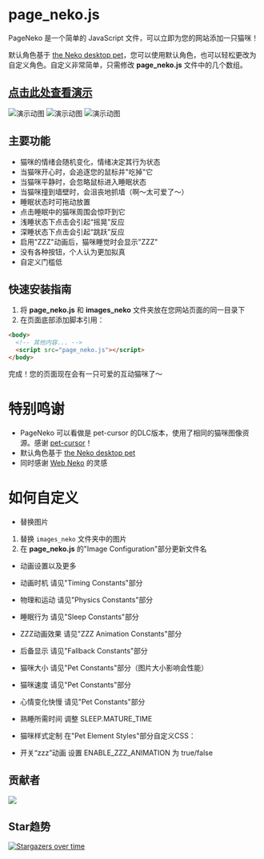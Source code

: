# page_neko.js

PageNeko 是一个简单的 JavaScript 文件，可以立即为您的网站添加一只猫咪！

默认角色基于 [the Neko desktop pet](https://en.wikipedia.org/wiki/Neko_(software))，您可以使用默认角色，也可以轻松更改为自定义角色。自定义非常简单，只需修改 **page_neko.js** 文件中的几个数组。

## [点击此处查看演示](https://somwhy.github.io/PageNeko/)

![演示动图](https://github.com/user-attachments/assets/2bd2e8eb-8e7c-44f8-a460-d78295184b02)
![演示动图](https://github.com/user-attachments/assets/216808aa-a556-4479-9395-6c1050aab4c6)
![演示动图](https://github.com/user-attachments/assets/7af02366-56f8-4620-84c4-9582cd2d3a6a)

## 主要功能

- 猫咪的情绪会随机变化，情绪决定其行为状态
- 当猫咪开心时，会追逐您的鼠标并"吃掉"它
- 当猫咪平静时，会忽略鼠标进入睡眠状态
- 当猫咪撞到墙壁时，会沮丧地抓墙（啊～太可爱了～）
- 睡眠状态时可拖动放置
- 点击睡眠中的猫咪周围会惊吓到它
- 浅睡状态下点击会引起“摇晃”反应
- 深睡状态下点击会引起“跳跃”反应
- 启用"ZZZ"动画后，猫咪睡觉时会显示"ZZZ"
- 没有各种按钮，个人认为更加拟真
- 自定义门槛低

## 快速安装指南

1. 将 **page_neko.js** 和 **images_neko** 文件夹放在您网站页面的同一目录下
2. 在页面底部添加脚本引用：

```html
<body>
  <!-- 其他内容... -->
  <script src="page_neko.js"></script>
</body>
```

完成！您的页面现在会有一只可爱的互动猫咪了～

# 特别鸣谢

- PageNeko 可以看做是 pet-cursor 的DLC版本，使用了相同的猫咪图像资源。感谢 [pet-cursor](https://github.com/alienmelon/pet_cursor.js)！
- 默认角色基于 [the Neko desktop pet](https://en.wikipedia.org/wiki/Neko_(software))
- 同时感谢 [Web Neko](https://webneko.net/) 的灵感

# 如何自定义

- 替换图片
1. 替换 `images_neko` 文件夹中的图片
2. 在 **page_neko.js** 的"Image Configuration"部分更新文件名

- 动画设置以及更多

- 动画时机
请见"Timing Constants"部分

- 物理和运动
请见"Physics Constants"部分

- 睡眠行为
请见"Sleep Constants"部分

- ZZZ动画效果
请见"ZZZ Animation Constants"部分

- 后备显示
请见"Fallback Constants"部分

- 猫咪大小
请见"Pet Constants"部分（图片大小影响会性能）

- 猫咪速度
请见"Pet Constants"部分

- 心情变化快慢
请见"Pet Constants"部分

- 熟睡所需时间
调整 SLEEP.MATURE_TIME

- 猫咪样式定制
在"Pet Element Styles"部分自定义CSS：

- 开关“zzz”动画
设置 ENABLE_ZZZ_ANIMATION 为 true/false

## 贡献者
<a href="https://github.com/SOMWHY/PageNeko/graphs/contributors">
  <img src="https://contrib.rocks/image?repo=SOMWHY/PageNeko" />
</a>

## Star趋势
[![Stargazers over time](https://starchart.cc/SOMWHY/PageNeko.svg?variant=adaptive)](https://starchart.cc/SOMWHY/PageNeko)